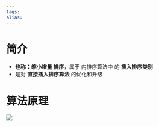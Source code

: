 ```yaml
---
tags: 
alias:
---
```

# 简介
-   **也称：缩小增量 排序**，属于 内排序算法中 的 **插入排序类别**
-   是对 **直接插入排序算法** 的优化和升级
# 算法原理
![](https://img-blog.csdnimg.cn/img_convert/b93c39ccc123d3270a099ec33acb024c.png)



